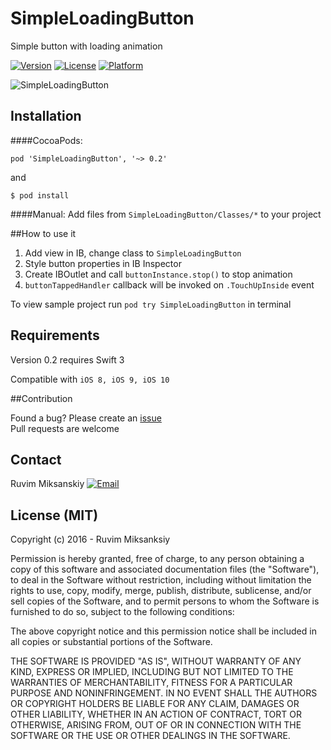 # SimpleLoadingButton
Simple button with loading animation

[![Version](https://img.shields.io/cocoapods/v/SimpleLoadingButton.svg?style=flat)](http://cocoapods.org/pods/SimpleLoadingButton)
[![License](https://img.shields.io/cocoapods/l/SimpleLoadingButton.svg?style=flat)](http://cocoapods.org/pods/SimpleLoadingButton)
[![Platform](https://img.shields.io/cocoapods/p/SimpleLoadingButton.svg?style=flat)](http://cocoapods.org/pods/SimpleLoadingButton)

![SimpleLoadingButton](http://codingroup.com/assets/external/button.gif)


## Installation 
####CocoaPods:

```
pod 'SimpleLoadingButton', '~> 0.2'
```
and

```
$ pod install
```


####Manual:
Add files from `SimpleLoadingButton/Classes/*` to your project



##How to use it 
1. Add view in IB, change class to `SimpleLoadingButton`
2. Style button properties in IB Inspector
3. Create IBOutlet and call `buttonInstance.stop()` to stop animation
4. `buttonTappedHandler` callback will be invoked on `.TouchUpInside` event 

To view sample project run `pod try SimpleLoadingButton` in terminal



## Requirements

Version 0.2 requires Swift 3

Compatible with `iOS 8, iOS 9, iOS 10`

##Contribution

Found a bug? Please create an [issue](https://github.com/mruvim/SimpleLoadingButton/issues) </br>
Pull requests are welcome


## Contact

Ruvim Miksanskiy 
<a href="mailto:ruva@codingroup.com">![Email](http://codingroup.com/assets/external/email-icon.png)</a>

## License (MIT)

Copyright (c) 2016 -  Ruvim Miksanksiy

Permission is hereby granted, free of charge, to any person obtaining a copy
of this software and associated documentation files (the "Software"), to deal
in the Software without restriction, including without limitation the rights
to use, copy, modify, merge, publish, distribute, sublicense, and/or sell
copies of the Software, and to permit persons to whom the Software is
furnished to do so, subject to the following conditions:

The above copyright notice and this permission notice shall be included in
all copies or substantial portions of the Software.

THE SOFTWARE IS PROVIDED "AS IS", WITHOUT WARRANTY OF ANY KIND, EXPRESS OR
IMPLIED, INCLUDING BUT NOT LIMITED TO THE WARRANTIES OF MERCHANTABILITY,
FITNESS FOR A PARTICULAR PURPOSE AND NONINFRINGEMENT. IN NO EVENT SHALL THE
AUTHORS OR COPYRIGHT HOLDERS BE LIABLE FOR ANY CLAIM, DAMAGES OR OTHER
LIABILITY, WHETHER IN AN ACTION OF CONTRACT, TORT OR OTHERWISE, ARISING FROM,
OUT OF OR IN CONNECTION WITH THE SOFTWARE OR THE USE OR OTHER DEALINGS IN
THE SOFTWARE.
